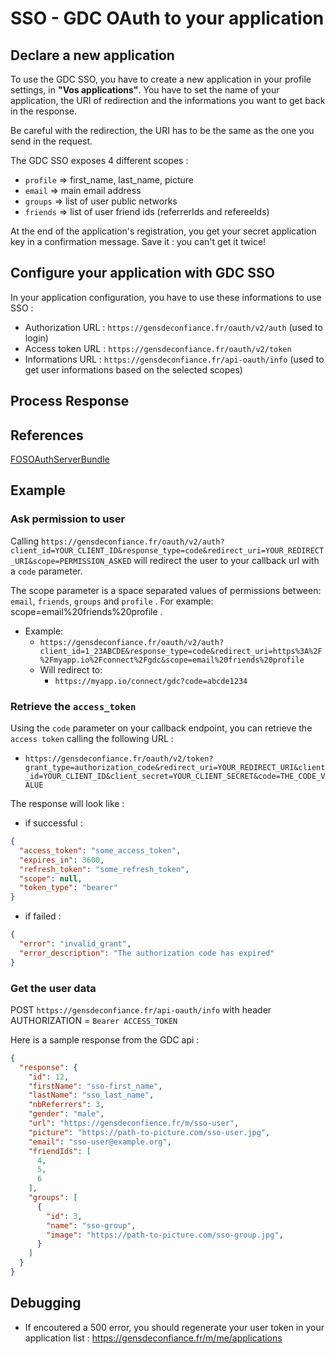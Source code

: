 # SSO - GDC OAuth to your application

## Declare a new application

To use the GDC SSO, you have to create a new application in your profile settings, in **"Vos applications"**.
You have to set the name of your application, the URI of redirection and the informations you want to get back in the response.

Be careful with the redirection, the URI has to be the same as the one you send in the request.

The GDC SSO exposes 4 different scopes :
- `profile` => first_name, last_name, picture
- `email` => main email address
- `groups` => list of user public networks
- `friends` => list of user friend ids (referrerIds and refereeIds)

At the end of the application's registration, you get your secret application key in a confirmation message. Save it : you can't get it twice!

## Configure your application with GDC SSO

In your application configuration, you have to use these informations to use SSO :

- Authorization URL : `https://gensdeconfiance.fr/oauth/v2/auth` (used to login)
- Access token URL : `https://gensdeconfiance.fr/oauth/v2/token`
- Informations URL : `https://gensdeconfiance.fr/api-oauth/info` (used to get user informations based on the selected scopes)

## Process Response

## References

[FOSOAuthServerBundle](https://github.com/FriendsOfSymfony/FOSOAuthServerBundle/blob/master/Resources/doc/index.md)

## Example

### Ask permission to user

Calling `https://gensdeconfiance.fr/oauth/v2/auth?client_id=YOUR_CLIENT_ID&response_type=code&redirect_uri=YOUR_REDIRECT_URI&scope=PERMISSION_ASKED` will redirect the user to your callback url with a `code` parameter.

The scope parameter is a space separated values of permissions between: ``email``, ``friends``, ``groups`` and ``profile`` . For example: scope=email%20friends%20profile .

* Example:
  * `https://gensdeconfiance.fr/oauth/v2/auth?client_id=1_23ABCDE&response_type=code&redirect_uri=https%3A%2F%2Fmyapp.io%2Fconnect%2Fgdc&scope=email%20friends%20profile`
  * Will redirect to:
    * `https://myapp.io/connect/gdc?code=abcde1234`

### Retrieve the `access_token`

Using the `code` parameter on your callback endpoint, you can retrieve the `access token` calling the following URL :
* `https://gensdeconfiance.fr/oauth/v2/token?grant_type=authorization_code&redirect_uri=YOUR_REDIRECT_URI&client_id=YOUR_CLIENT_ID&client_secret=YOUR_CLIENT_SECRET&code=THE_CODE_VALUE`

The response will look like :
* if successful :
```json
{
  "access_token": "some_access_token",
  "expires_in": 3600,
  "refresh_token": "some_refresh_token",
  "scope": null,
  "token_type": "bearer"
}
```
* if failed :
```json
{
  "error": "invalid_grant",
  "error_description": "The authorization code has expired"
}
```

### Get the user data
POST `https://gensdeconfiance.fr/api-oauth/info` with header AUTHORIZATION = `Bearer ACCESS_TOKEN`

Here is a sample response from the GDC api :

```json
{
  "response": {
    "id": 12,
    "firstName": "sso-first_name",
    "lastName": "sso_last_name",
    "nbReferrers": 3,
    "gender": "male",
    "url": "https://gensdeconfience.fr/m/sso-user",
    "picture": "https://path-to-picture.com/sso-user.jpg",
    "email": "sso-user@example.org",
    "friendIds": [
      4,
      5,
      6
    ],
    "groups": [
      {
        "id": 3,
        "name": "sso-group",
        "image": "https://path-to-picture.com/sso-group.jpg",
      }
    ]
  }
}
```

## Debugging

* If encoutered a 500 error, you should regenerate your user token in your application list : https://gensdeconfiance.fr/m/me/applications
